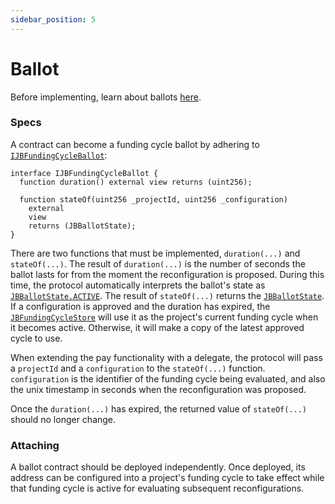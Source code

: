 ```yaml
---
sidebar_position: 5
---
```


# Ballot

Before implementing, learn about ballots [here](../../learn/glossary/ballot.md).
### Specs

A contract can become a funding cycle ballot by adhering to [`IJBFundingCycleBallot`](../../api/interfaces/ijbfundingcycleballot.md):

```solidity
interface IJBFundingCycleBallot {
  function duration() external view returns (uint256);

  function stateOf(uint256 _projectId, uint256 _configuration)
    external
    view
    returns (JBBallotState);
}
```

There are two functions that must be implemented, `duration(...)` and `stateOf(...)`. The result of `duration(...)` is the number of seconds the ballot lasts for from the moment the reconfiguration is proposed. During this time, the protocol automatically interprets the ballot's state as [`JBBallotState.ACTIVE`](../../api/enums/jbballotstate.md). The result of `stateOf(...)` returns the [`JBBallotState`](../../api/enums/jbballotstate.md). If a configuration is approved and the duration has expired, the [`JBFundingCycleStore`](../../api/contracts/jbfundingcyclestore/) will use it as the project's current funding cycle when it becomes active. Otherwise, it will make a copy of the latest approved cycle to use.

When extending the pay functionality with a delegate, the protocol will pass a `projectId` and a `configuration` to the `stateOf(...)` function. `configuration` is the identifier of the funding cycle being evaluated, and also the unix timestamp in seconds when the reconfiguration was proposed.

Once the `duration(...)` has expired, the returned value of `stateOf(...)` should no longer change. 

### Attaching

A ballot contract should be deployed independently. Once deployed, its address can be configured into a project's funding cycle to take effect while that funding cycle is active for evaluating subsequent reconfigurations. 